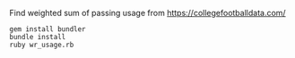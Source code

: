 Find weighted sum of passing usage from https://collegefootballdata.com/

```
gem install bundler
bundle install
ruby wr_usage.rb
```